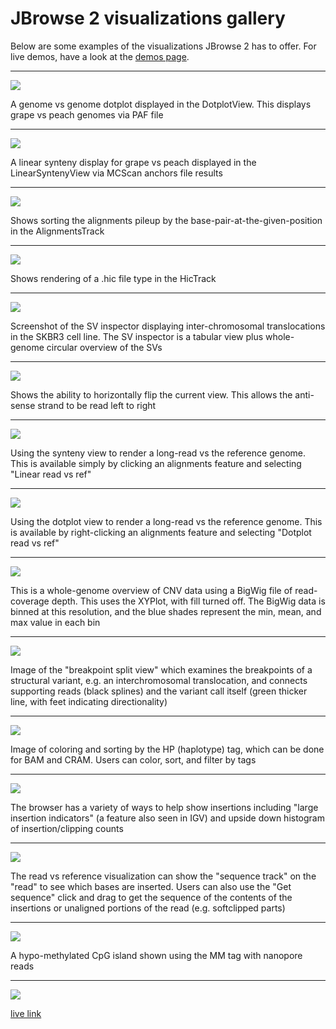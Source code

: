 # JBrowse 2 visualizations gallery

Below are some examples of the visualizations JBrowse 2 has to offer. For live
demos, have a look at the [demos page](../demos).

---

![](/img/dotplot.png)

A genome vs genome dotplot displayed in the DotplotView. This displays grape vs
peach genomes via PAF file

---

![](/img/linear_synteny.png)

A linear synteny display for grape vs peach displayed in the LinearSyntenyView
via MCScan anchors file results

---

![](/img/alignments_sort_by_base.png)

Shows sorting the alignments pileup by the base-pair-at-the-given-position in
the AlignmentsTrack

---

![](/img/hic_track.png)

Shows rendering of a .hic file type in the HicTrack

---

![](/img/sv_inspector_importform_loaded.png)

Screenshot of the SV inspector displaying inter-chromosomal translocations in
the SKBR3 cell line. The SV inspector is a tabular view plus whole-genome
circular overview of the SVs

---

![](/img/horizontally_flip.png)

Shows the ability to horizontally flip the current view. This allows the
anti-sense strand to be read left to right

---

![](/img/linear_longread.png)

Using the synteny view to render a long-read vs the reference genome. This is
available simply by clicking an alignments feature and selecting "Linear read vs
ref"

---

![](/img/dotplot_longread.png)

Using the dotplot view to render a long-read vs the reference genome. This is
available by right-clicking an alignments feature and selecting "Dotplot read vs
ref"

---

![](/img/cnv.png)

This is a whole-genome overview of CNV data using a BigWig file of read-coverage
depth. This uses the XYPlot, with fill turned off. The BigWig data is binned at
this resolution, and the blue shades represent the min, mean, and max value in
each bin

---

![](/img/breakpoint_split_view.png)

Image of the "breakpoint split view" which examines the breakpoints of a
structural variant, e.g. an interchromosomal translocation, and connects
supporting reads (black splines) and the variant call itself (green thicker
line, with feet indicating directionality)

---

![](/img/color_by_tag.png)

Image of coloring and sorting by the HP (haplotype) tag, which can be done for
BAM and CRAM. Users can color, sort, and filter by tags

---

![](/img/insertion_indicators.png)

The browser has a variety of ways to help show insertions including "large
insertion indicators" (a feature also seen in IGV) and upside down histogram of
insertion/clipping counts

---

![](/img/read_vs_ref_insertion.png)

The read vs reference visualization can show the "sequence track" on the "read"
to see which bases are inserted. Users can also use the "Get sequence" click and
drag to get the sequence of the contents of the insertions or unaligned portions
of the read (e.g. softclipped parts)

---

![](/img/alignments/modifications2.png)

A hypo-methylated CpG island shown using the MM tag with nanopore reads

---

![](/img/multisv.png)

[live link](https://jbrowse.org/code/jb2/main/?config=%2Fgenomes%2FGRCh38%2F1000genomes%2Fconfig_1000genomes.json&session=share-DN_h4SIwo4&password=CxkLw)
